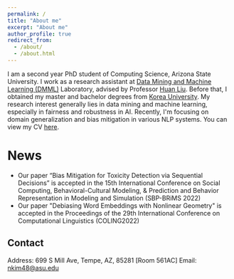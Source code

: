 ```yaml
---
permalink: /
title: "About me"
excerpt: "About me"
author_profile: true
redirect_from: 
  - /about/
  - /about.html
---
```

I am a second year PhD student of Computing Science, Arizona State University. I work as a research assistant at [Data Mining and Machine Learning (DMML)](https://dmml.asu.edu/) Laboratory, advised by Professor [Huan Liu](https://www.public.asu.edu/~huanliu/). Before that, I obtained my master and bachelor degrees from [Korea University](https://www.korea.edu/mbshome/mbs/en/index.do).
My research interest generally lies in data mining and machine learning, especially in fairness and robustness in AI. Recently, I'm focusing on domain generalization and bias mitigation in various NLP systems.
You can view my CV [here]().

News
======
- Our paper “Bias Mitigation for Toxicity Detection via Sequential Decisions” is accepted in the 15th International Conference on Social Computing, Behavioral-Cultural Modeling, & Prediction and Behavior Representation in Modeling and Simulation (SBP-BRiMS 2022)
- Our paper "Debiasing Word Embeddings with Nonlinear Geometry" is accepted in the Proceedings of the 29th International Conference on Computational Linguistics (COLING2022)



Contact
------
Address: 699 S Mill Ave, Tempe, AZ, 85281 [Room 561AC]
Email: nkim48@asu.edu
<!-- **Markdown generator** -->

